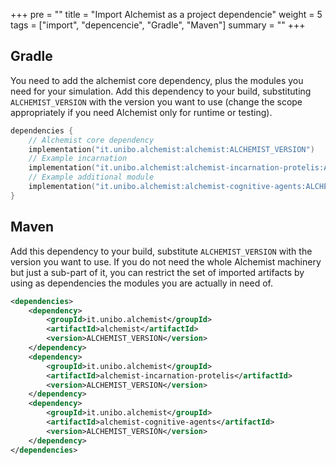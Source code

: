 +++
pre = ""
title = "Import Alchemist as a project dependencie"
weight = 5
tags = ["import", "depencencie", "Gradle", "Maven"]
summary = ""
+++

## Gradle

You need to add the alchemist core dependency, plus the modules you need for your simulation.
Add this dependency to your build, substituting `ALCHEMIST_VERSION` with the version you want to use
(change the scope appropriately if you need Alchemist only for runtime or testing).

```kotlin
dependencies {
    // Alchemist core dependency
    implementation("it.unibo.alchemist:alchemist:ALCHEMIST_VERSION")
    // Example incarnation
    implementation("it.unibo.alchemist:alchemist-incarnation-protelis:ALCHEMIST_VERSION")
    // Example additional module
    implementation("it.unibo.alchemist:alchemist-cognitive-agents:ALCHEMIST_VERSION")
}
```

## Maven

Add this dependency to your build, substitute `ALCHEMIST_VERSION` with the version you want to use. If you do not need the whole Alchemist machinery but just a sub-part of it, you can restrict the set of imported artifacts by using as dependencies the modules you are actually in need of.

```xml
<dependencies>
    <dependency>
        <groupId>it.unibo.alchemist</groupId>
        <artifactId>alchemist</artifactId>
        <version>ALCHEMIST_VERSION</version>
    </dependency>
    <dependency>
        <groupId>it.unibo.alchemist</groupId>
        <artifactId>alchemist-incarnation-protelis</artifactId>
        <version>ALCHEMIST_VERSION</version>
    </dependency>
    <dependency>
        <groupId>it.unibo.alchemist</groupId>
        <artifactId>alchemist-cognitive-agents</artifactId>
        <version>ALCHEMIST_VERSION</version>
    </dependency>
</dependencies>
```
